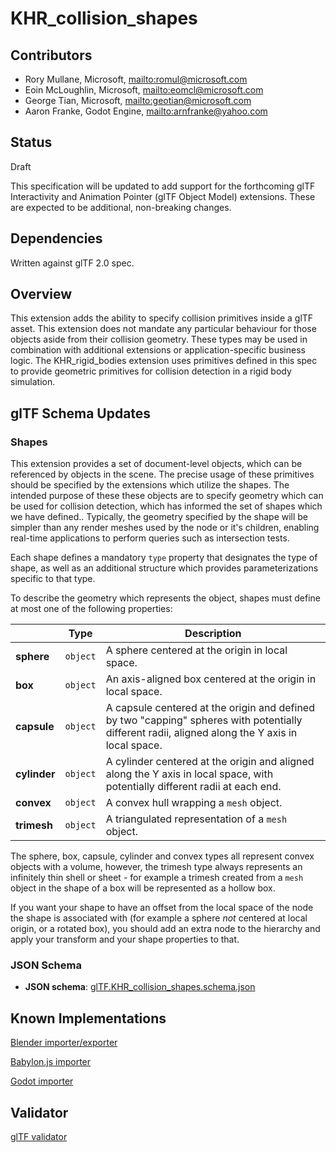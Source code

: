 # KHR_collision_shapes

## Contributors

* Rory Mullane, Microsoft, <mailto:romul@microsoft.com>
* Eoin McLoughlin, Microsoft, <mailto:eomcl@microsoft.com>
* George Tian, Microsoft, <mailto:geotian@microsoft.com>
* Aaron Franke, Godot Engine, <mailto:arnfranke@yahoo.com>

## Status

Draft

This specification will be updated to add support for the forthcoming glTF Interactivity and Animation Pointer (glTF Object Model) extensions. These are expected to be additional, non-breaking changes.

## Dependencies

Written against glTF 2.0 spec.

## Overview

This extension adds the ability to specify collision primitives inside a glTF asset. This extension does not mandate any particular behaviour for those objects aside from their collision geometry. These types may be used in combination with additional extensions or application-specific business logic. The KHR\_rigid\_bodies extension uses primitives defined in this spec to provide geometric primitives for collision detection in a rigid body simulation.

## glTF Schema Updates

### Shapes

This extension provides a set of document-level objects, which can be referenced by objects in the scene. The precise usage of these primitives should be specified by the extensions which utilize the shapes. The intended purpose of these these objects are to specify geometry which can be used for collision detection, which has informed the set of shapes which we have defined.. Typically, the geometry specified by the shape will be simpler than any render meshes used by the node or it's children, enabling real-time applications to perform queries such as intersection tests.

Each shape defines a mandatory `type` property that designates the type of shape, as well as an additional structure which provides parameterizations specific to that type.

To describe the geometry which represents the object, shapes must define at most one of the following properties:

| |Type|Description|
|-|-|-|
|**sphere**|`object`|A sphere centered at the origin in local space.|
|**box**|`object`|An axis-aligned box centered at the origin in local space.|
|**capsule**|`object`|A capsule centered at the origin and defined by two "capping" spheres with potentially different radii, aligned along the Y axis in local space.|
|**cylinder**|`object`|A cylinder centered at the origin and aligned along the Y axis in local space, with potentially different radii at each end.|
|**convex**|`object`|A convex hull wrapping a `mesh` object.|
|**trimesh**|`object`|A triangulated representation of a `mesh` object.|

The sphere, box, capsule, cylinder and convex types all represent convex objects with a volume, however, the trimesh type always represents an infinitely thin shell or sheet - for example a trimesh created from a `mesh` object in the shape of a box will be represented as a hollow box.

If you want your shape to have an offset from the local space of the node the shape is associated with (for example a sphere _not_ centered at local origin, or a rotated box), you should add an extra node to the hierarchy and apply your transform and your shape properties to that.

### JSON Schema

* **JSON schema**: [glTF.KHR_collision_shapes.schema.json](schema/glTF.KHR_collision_shapes.schema.json)

## Known Implementations

[Blender importer/exporter](https://github.com/eoineoineoin/glTF_Physics_Blender_Exporter)

[Babylon.js importer](https://github.com/eoineoineoin/glTF_Physics_Babylon)

[Godot importer](https://github.com/eoineoineoin/glTF_Physics_Godot_Importer)

## Validator

[glTF validator](https://github.com/eoineoineoin/glTF-Validator)
